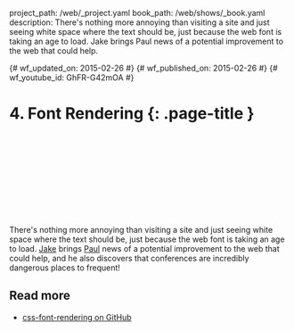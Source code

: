 project_path: /web/_project.yaml book_path: /web/shows/_book.yaml description: There's nothing more annoying than visiting a site and just seeing white space where the text should be, just because the web font is taking an age to load. Jake brings Paul news of a potential improvement to the web that could help.

{# wf_updated_on: 2015-02-26 #} {# wf_published_on: 2015-02-26 #} {# wf_youtube_id: GhFR-G42mOA #}

# 4. Font Rendering {: .page-title }

<div class="video-wrapper">
  <iframe class="devsite-embedded-youtube-video" data-video-id="GhFR-G42mOA"
          data-autohide="1" data-showinfo="0" frameborder="0" allowfullscreen>
  </iframe>
</div>

There's nothing more annoying than visiting a site and just seeing white space where the text should be, just because the web font is taking an age to load. [Jake](https://twitter.com/jaffathecake) brings [Paul](https://twitter.com/aerotwist) news of a potential improvement to the web that could help, and he also discovers that conferences are incredibly dangerous places to frequent!

## Read more

* [css-font-rendering on GitHub](https://github.com/KenjiBaheux/css-font-rendering)